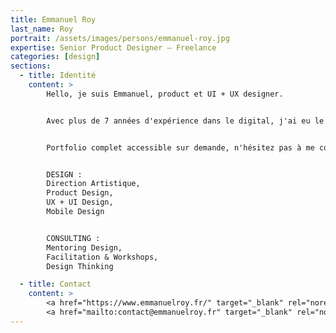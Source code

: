 ```yaml
---
title: Emmanuel Roy
last_name: Roy
portrait: /assets/images/persons/emmanuel-roy.jpg
expertise: Senior Product Designer – Freelance
categories: [design]
sections:
  - title: Identité
    content: >
        Hello, je suis Emmanuel, product et UI + UX designer.


        Avec plus de 7 années d'expérience dans le digital, j'ai eu le privilège de travailler avec tous types de clients : grands groupes, startups et PME. Ayant commencé ma carrière en agence web, je me spécialise désormais en product design web & mobile.


        Portfolio complet accessible sur demande, n'hésitez pas à me contacter.


        DESIGN :
        Direction Artistique,
        Product Design,
        UX + UI Design,
        Mobile Design


        CONSULTING :
        Mentoring Design,
        Facilitation & Workshops,
        Design Thinking

  - title: Contact
    content: >
        <a href="https://www.emmanuelroy.fr/" target="_blank" rel="noreferrer">Site</a> –
        <a href="mailto:contact@emmanuelroy.fr" target="_blank" rel="noreferrer">Mail</a>
---
```

